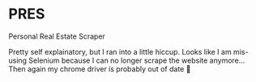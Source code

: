 # PRES
Personal Real Estate Scraper

Pretty self explainatory, but I ran into a little hiccup. Looks like I am mis-using Selenium because I can no longer scrape the website anymore...
Then again my chrome driver is probably out of date 🤔
